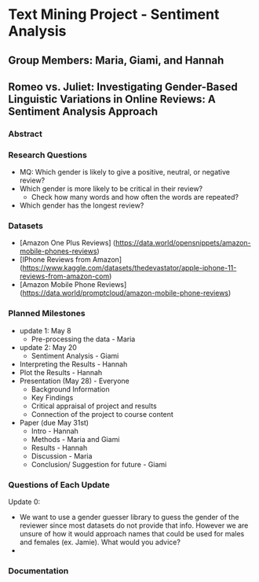 # Text Mining Project - Sentiment Analysis
## Group Members: Maria, Giami, and Hannah 

## Romeo vs. Juliet: Investigating Gender-Based Linguistic Variations in Online Reviews: A Sentiment Analysis Approach

### Abstract 

### Research Questions 
- MQ: Which gender is likely to give a positive, neutral, or negative review?
- Which gender is more likely to be critical in their review? 
  - Check how many words and how often the words are repeated?
- Which gender has the longest review?

### Datasets 
- [Amazon One Plus Reviews] (https://data.world/opensnippets/amazon-mobile-phones-reviews)
- [IPhone Reviews from Amazon] (https://www.kaggle.com/datasets/thedevastator/apple-iphone-11-reviews-from-amazon-com)
- [Amazon Mobile Phone Reviews] (https://data.world/promptcloud/amazon-mobile-phone-reviews)

  
### Planned Milestones 
- update 1: May 8
  - Pre-processing the data - Maria
- update 2: May 20 
  - Sentiment Analysis - Giami
- Interpreting the Results - Hannah 
- Plot the Results - Hannah 
- Presentation (May 28) - Everyone 
  - Background Information 
  - Key Findings 
  - Critical appraisal of project and results 
  - Connection of the project to course content  
- Paper (due May 31st)
  - Intro - Hannah
  - Methods - Maria and Giami
  - Results - Hannah
  - Discussion - Maria
  - Conclusion/ Suggestion for future - Giami 

### Questions of Each Update
Update 0:
- We want to use a gender guesser library to guess the gender of the reviewer since most datasets do not provide that info. However we are unsure of how it would approach names that could be used for males and females (ex. Jamie). What would you advice?
- 
### Documentation
